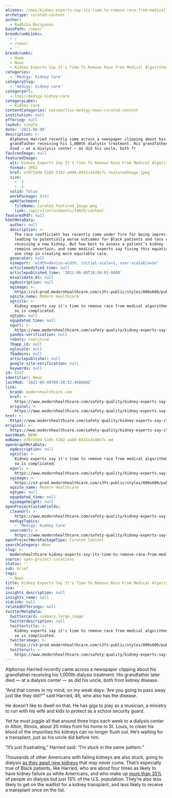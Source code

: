 ```yaml
---
aliases: /news/kidney-experts-say-its-time-to-remove-race-from-medical-algorithms
archetype: curated-content
author:
  - Radhika Narayanan
basePath: /news/
breadcrumbLinks:
  - /
  - /news/
  - ''
breadcrumbs:
  - Home
  - News
  - Kidney Experts Say It's Time To Remove Race From Medical Algorithms
categories:
  - 'Medigy: Kidney Care'
categorySlug:
  - 'medigy: kidney care'
categoryUrl:
  - topic/medigy-kidney-care
categoryLabel:
  - Kidney Care
contentCategories: netspective-medigy-news-curated-content
institution: null
offering: null
layOut: single
date: '2021-06-09'
description: >-
  Alphonso Harried recently came across a newspaper clipping about his
  grandfather receiving his 1,000th dialysis treatment. His grandfather later
  died — at a dialysis center — as did his uncle, both fr
favIconImage: null
featuredImage:
  alt: Kidney Experts Say It's Time To Remove Race From Medical Algorithms
  format: JPEG
  href: e7072dd4-5105-5162-a449-0415c4149c7c-featuredImage.jpeg
  size:
    - -1
    - -1
  valid: false
  workPackage: 6347
  wpAttachment:
    fileName: Curated_Featured_Image.png
    link: /api/v3/attachments/14028/content
featuredPdf: null
htmlMetaData:
  author: null
  description: >-
    The race coefficient has recently come under fire for being imprecise,
    leading to potentially worse outcomes for Black patients and less chance of
    receiving a new kidney. But how best to assess a patient’s kidney function
    remains uncertain, and some medical experts say fixing this equation is only
    one step in creating more equitable care.
  generator: null
  viewport: 'width=device-width, initial-scale=1, user-scalable=no'
  articlemodified_time: null
  articlepublished_time: '2021-06-08T10:59:02-0400'
  msvalidate.01: null
  ogdescription: null
  ogimage: >-
    https://s3-prod.modernhealthcare.com/s3fs-public/styles/800x600/public/racial-bias-algorithm%20.png
  ogsite_name: Modern Healthcare
  ogtitle: >-
    Kidney experts say it's time to remove race from medical algorithms. Doing
    so is complicated.
  ogtype: null
  ogupdated_time: null
  ogurl: >-
    https://www.modernhealthcare.com/safety-quality/kidney-experts-say-its-time-remove-race-medical-algorithms-doing-so-complicated
  yandex-verification: null
  robots: noarchive
  fbapp_id: null
  oglocale: null
  fbadmins: null
  articlepublisher: null
  google-site-verification: null
  keywords: null
id: 6347
identifier: News
lastMod: '2021-06-09T09:38:52.460660Z'
link:
  brand: modernhealthcare.com
  href: >-
    https://www.modernhealthcare.com/safety-quality/kidney-experts-say-its-time-remove-race-medical-algorithms-doing-so-complicated
  original: >-
    https://www.modernhealthcare.com/safety-quality/kidney-experts-say-its-time-remove-race-medical-algorithms-doing-so-complicated
href: >-
  https://www.modernhealthcare.com/safety-quality/kidney-experts-say-its-time-remove-race-medical-algorithms-doing-so-complicated
original: >-
  https://www.modernhealthcare.com/safety-quality/kidney-experts-say-its-time-remove-race-medical-algorithms-doing-so-complicated
mastHead: NEWS
mdName: e7072dd4-5105-5162-a449-0415c4149c7c.md
openGraphMetaData:
  ogdescription: null
  ogtitle: >-
    Kidney experts say it's time to remove race from medical algorithms. Doing
    so is complicated.
  ogurl: >-
    https://www.modernhealthcare.com/safety-quality/kidney-experts-say-its-time-remove-race-medical-algorithms-doing-so-complicated
  ogimage: >-
    https://s3-prod.modernhealthcare.com/s3fs-public/styles/800x600/public/racial-bias-algorithm%20.png
  ogsite_name: Modern Healthcare
  ogtype: null
  ogupdated_time: null
  ogimageheight: null
openProjectCustomFields:
  cleanUrl: >-
    https://www.modernhealthcare.com/safety-quality/kidney-experts-say-its-time-remove-race-medical-algorithms-doing-so-complicated
  medigyTopics:
    - 'Medigy: Kidney Care'
  sourceUrl: >-
    https://www.modernhealthcare.com/safety-quality/kidney-experts-say-its-time-remove-race-medical-algorithms-doing-so-complicated
openProjectWorkPackageType: Curated Content
searchCategory: News
slug: >-
  modernhealthcare-kidney-experts-say-its-time-to-remove-race-from-medical-algorithms
source: open-project-curations
status: ''
sub: brief
tags:
  - News
title: Kidney Experts Say It's Time To Remove Race From Medical Algorithms
via: ' '
insights_description: null
insights_name: null
viaLink: null
relatedOfferings: null
twitterMetaData:
  twittercard: summary_large_image
  twitterdescription: null
  twittertitle: >-
    Kidney experts say it's time to remove race from medical algorithms. Doing
    so is complicated.
  twitterimage: >-
    https://s3-prod.modernhealthcare.com/s3fs-public/styles/800x600/public/racial-bias-algorithm%20.png
  twitterurl: >-
    https://www.modernhealthcare.com/safety-quality/kidney-experts-say-its-time-remove-race-medical-algorithms-doing-so-complicated
---
```

<p>Alphonso Harried recently came across a newspaper clipping about his grandfather receiving his 1,000th dialysis treatment. His grandfather later died — at a dialysis center — as did his uncle, both from kidney disease.</p><p>“And that comes in my mind, on my weak days: ‘Are you going to pass away just like they did?’” said Harried, 46, who also has the disease.</p><p>He doesn’t like to dwell on that. He has gigs to play as a musician, a ministry to run with his wife and kids to protect as a school security guard.</p><p>Yet he must juggle all that around three trips each week to a dialysis center in Alton, Illinois, about 20 miles from his home in St. Louis, to clean his blood of the impurities his kidneys can no longer flush out. He’s waiting for a transplant, just as his uncle did before him.</p><p>“It’s just frustrating,” Harried said. “I’m stuck in the same pattern.”</p><p>Thousands of other Americans with failing kidneys are also stuck, going to dialysis <a href="https://jasn.asnjournals.org/content/32/4/913.long">as they await new kidneys</a> that may never come. That’s especially true of Black patients, like Harried, who are about four times as likely to have kidney failure as white Americans, and who make up <a href="https://www.kidney.org/news/newsroom/factsheets/African-Americans-and-CKD">more than 35%</a> of people on dialysis but just 13% of the U.S. population. They’re also less likely to get on the waitlist for a kidney transplant, and less likely to receive a transplant once on the list.<br>&nbsp;</p>